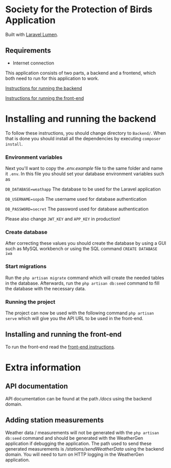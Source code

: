 # Society for the Protection of Birds Application

Built with [Laravel Lumen](https://lumen.laravel.com/).
## Requirements

- Internet connection

This application consists of two parts, a backend and a frontend, which both need to run for this application to work.

[Instructions for running the backend](#installing-and-running-the-backend)

[Instructions for running the front-end](#installing-and-running-the-front-end)
# Installing and running the backend

To follow these instructions, you should change directory to `Backend/`. When that is done you should install all the dependencies by executing `composer install`.

### Environment variables
Next you'll want to copy the *.env.example* file to the same folder and name it `.env`.
In this file you should set your database environment variables such as

`DB_DATABASE=weathapp`         The database to be used for the Laravel application

`DB_USERNAME=sopob`   The username used for database authentication

`DB_PASSWORD=secret`      The password used for database authentication

Please also change `JWT_KEY` and `APP_KEY` in production!

### Create database
After correcting these values you should create the database by using a GUI such as MySQL workbench or using the SQL
command `CREATE DATABASE iwa`

### Start migrations
Run the `php artisan migrate` command which will create the needed tables in the database.
Afterwards, run the `php artisan db:seed` command to fill the database with the necessary data.

### Running the project
The project can now be used with the following command `php artisan serve` which will give you the API URL to be used in the front-end.

## Installing and running the front-end
To run the front-end read the [front-end instructions](Frontend/README.md).

# Extra information

## API documentation
API documentation can be found at the path */docs* using the backend domain.

## Adding station measurements
Weather data / measurements will not be generated with the `php artisan db:seed` command and should be generated with the WeatherGen application if debugging the application.
The path used to send these generated measurements is */stations/sendWeatherData* using the backend domain.
You will need to turn on HTTP logging in the WeatherGen application.
